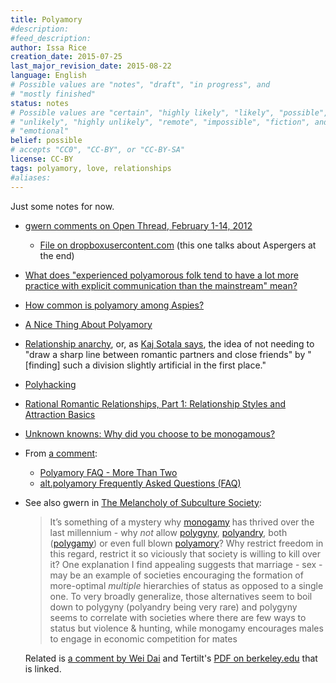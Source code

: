 ```yaml
---
title: Polyamory
#description: 
#feed_description: 
author: Issa Rice
creation_date: 2015-07-25
last_major_revision_date: 2015-08-22
language: English
# Possible values are "notes", "draft", "in progress", and
# "mostly finished"
status: notes
# Possible values are "certain", "highly likely", "likely", "possible",
# "unlikely", "highly unlikely", "remote", "impossible", "fiction", and
# "emotional"
belief: possible
# accepts "CC0", "CC-BY", or "CC-BY-SA"
license: CC-BY
tags: polyamory, love, relationships
#aliases: 
---
```


Just some notes for now.

- [gwern comments on Open Thread, February 1\-14, 2012](http://lesswrong.com/lw/9p9/open_thread_february_114_2012/5v6g)
    - [File on dropboxusercontent\.com](https://dl.dropboxusercontent.com/u/5317066/2012-gwern-polyamory.txt) (this one talks about Aspergers at the end)
- [What does "experienced polyamorous folk tend to have a lot more practice with explicit communication than the mainstream" mean?](https://www.quora.com/Polyamory/What-does-experienced-polyamorous-folk-tend-to-have-a-lot-more-practice-with-explicit-communication-than-the-mainstream-mean)
- [How common is polyamory among Aspies?](https://www.quora.com/How-common-is-polyamory-among-Aspies)
- [A Nice Thing About Polyamory](http://www.theferrett.com/ferrettworks/2015/01/a-nice-thing-about-polyamory/)
- [Relationship anarchy](!w), or, as [Kaj Sotala says](http://lesswrong.com/lw/2ee/unknown_knowns_why_did_you_choose_to_be_monogamous/27gd), the idea of not needing to "draw a sharp line between romantic partners and close friends" by "[finding] such a division slightly artificial in the first place."
- [Polyhacking](http://lesswrong.com/lw/79x/polyhacking/)
- [Rational Romantic Relationships, Part 1: Relationship Styles and Attraction Basics](http://lesswrong.com/lw/63i/rational_romantic_relationships_part_1/)
- [Unknown knowns: Why did you choose to be monogamous?](http://lesswrong.com/lw/2ee/unknown_knowns_why_did_you_choose_to_be_monogamous/)
- From [a comment](http://lesswrong.com/lw/2ee/unknown_knowns_why_did_you_choose_to_be_monogamous/27hz):
    - [Polyamory FAQ \- More Than Two](https://www.morethantwo.com/polyamory.html)
    - [alt\.polyamory Frequently Asked Questions \(FAQ\)](http://www.faqs.org/faqs/polyamory/faq/)
- See also gwern in [The Melancholy of Subculture Society](http://www.gwern.net/The%20Melancholy%20of%20Subculture%20Society#fn18):

    > It’s something of a mystery why
    > [monogamy](http://en.wikipedia.org/wiki/monogamy "Wikipedia: monogamy")
    > has thrived over the last millennium - why *not* allow
    > [polygyny](http://en.wikipedia.org/wiki/polygyny "Wikipedia: polygyny"),
    > [polyandry](http://en.wikipedia.org/wiki/polyandry "Wikipedia: polyandry"),
    > both
    > ([polygamy](http://en.wikipedia.org/wiki/polygamy "Wikipedia: polygamy"))
    > or even full blown
    > [polyamory](http://en.wikipedia.org/wiki/polyamory "Wikipedia: polyamory")?
    > Why restrict freedom in this regard, restrict it so viciously that
    > society is willing to kill over it? One explanation I find appealing
    > suggests that marriage - sex - may be an example of societies
    > encouraging the formation of more-optimal *multiple* hierarchies of
    > status as opposed to a single one. To very broadly generalize, those
    > alternatives seem to boil down to polygyny (polyandry being very rare)
    > and polygyny seems to correlate with societies where there are few ways
    > to status but violence & hunting, while monogamy encourages males to
    > engage in economic competition for mates

    Related is [a comment by Wei Dai](http://lesswrong.com/lw/2ee/unknown_knowns_why_did_you_choose_to_be_monogamous/27d4) and Tertilt's [PDF on berkeley\.edu](http://eml.berkeley.edu/~webfac/bardhan/e271_f05/tertilt.pdf) that is linked.
